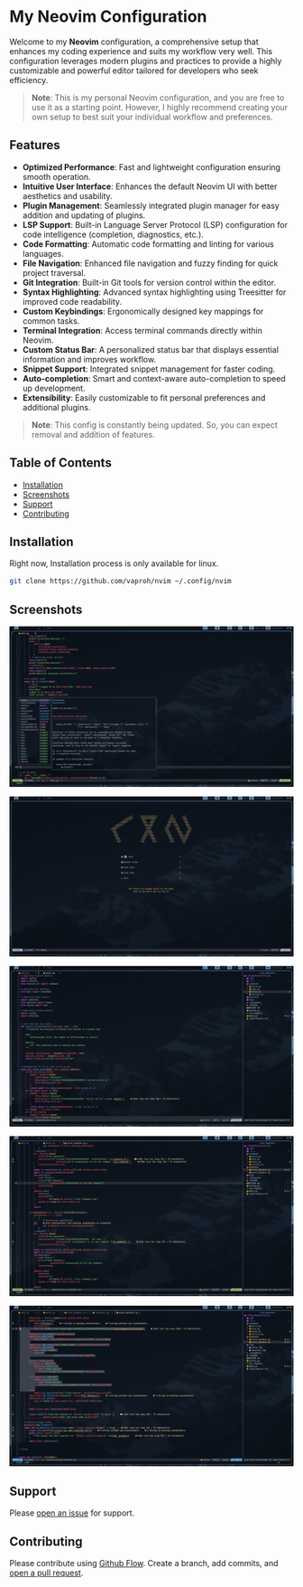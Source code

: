 # My Neovim Configuration

Welcome to my **Neovim** configuration, a comprehensive setup that enhances my coding experience and suits my workflow very well. This configuration leverages modern plugins and practices to provide a highly customizable and powerful editor tailored for developers who seek efficiency.

> **Note**: This is my personal Neovim configuration, and you are free to use it as a starting point. However, I highly recommend creating your own setup to best suit your individual workflow and preferences.

## Features

- **Optimized Performance**: Fast and lightweight configuration ensuring smooth operation.
- **Intuitive User Interface**: Enhances the default Neovim UI with better aesthetics and usability.
- **Plugin Management**: Seamlessly integrated plugin manager for easy addition and updating of plugins.
- **LSP Support**: Built-in Language Server Protocol (LSP) configuration for code intelligence (completion, diagnostics, etc.).
- **Code Formatting**: Automatic code formatting and linting for various languages.
- **File Navigation**: Enhanced file navigation and fuzzy finding for quick project traversal.
- **Git Integration**: Built-in Git tools for version control within the editor.
- **Syntax Highlighting**: Advanced syntax highlighting using Treesitter for improved code readability.
- **Custom Keybindings**: Ergonomically designed key mappings for common tasks.
- **Terminal Integration**: Access terminal commands directly within Neovim.
- **Custom Status Bar**: A personalized status bar that displays essential information and improves workflow.
- **Snippet Support**: Integrated snippet management for faster coding.
- **Auto-completion**: Smart and context-aware auto-completion to speed up development.
- **Extensibility**: Easily customizable to fit personal preferences and additional plugins.

> **Note**: This config is constantly being updated. So, you can expect removal and addition of features.

## Table of Contents

- [Installation](#installation)
- [Screenshots](#screenshots)
- [Support](#support)
- [Contributing](#contributing)

## Installation

Right now, Installation process is only available for linux.

```sh
git clone https://github.com/vaproh/nvim ~/.config/nvim
```

## Screenshots

![Screenshot 1](/screenshots/1-screenshot.png)

![Screenshot 2](/screenshots/2-screenshot.png)

![Screenshot 3](/screenshots/3-screenshot.png)

![Screenshot 4](/screenshots/4-screenshot.png)

![Screenshot 5](/screenshots/5-screenshot.png)

## Support

Please [open an issue](https://github.com/fraction/readme-boilerplate/issues/new) for support.

## Contributing

Please contribute using [Github Flow](https://guides.github.com/introduction/flow/). Create a branch, add commits, and [open a pull request](https://github.com/fraction/readme-boilerplate/compare/).

